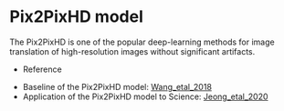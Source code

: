 Pix2PixHD model
===============
The Pix2PixHD is one of the popular deep-learning methods for image translation of high-resolution images without significant artifacts.

* Reference
- Baseline of the Pix2PixHD model: [Wang_etal_2018](https://arxiv.org/abs/1711.11585)
- Application of the Pix2PixHD model to Science: [Jeong_etal_2020](https://iopscience.iop.org/article/10.3847/2041-8213/abc255)
